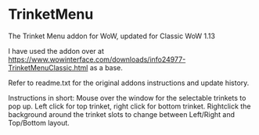 # TrinketMenu
The Trinket Menu addon for WoW, updated for Classic WoW 1.13

I have used the addon over at https://www.wowinterface.com/downloads/info24977-TrinketMenuClassic.html as a base.

Refer to readme.txt for the original addons instructions and update history.

Instructions in short:
Mouse over the window for the selectable trinkets to pop up. Left click for top trinket, right click for bottom trinket.
Rightclick the background around the trinket slots to change between Left/Right and Top/Bottom layout.
